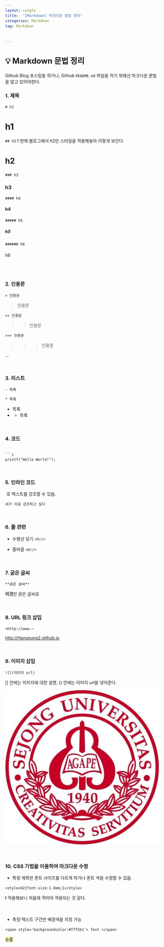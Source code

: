 ```yaml
---
layout: single
title:  "[Markdown] 마크다운 문법 정리"
categories: Markdown
tag: Markdown


---
```


<style>H2{font-size:1.8em;}</style>

## 💡 Markdown 문법 정리

Github Blog 포스팅을 하거나, Github `README.md` 파일을 적기 위해선 마크다운 문법을 알고 있어야한다.

### 1. 제목

`# h1` 

# h1

`## h2`
❗ 현재 블로그에서 h2만 스타일을 적용해놓아 이렇게 보인다.

## h2

`### h3`

### h3

`#### h4`

#### h4

`##### h5`

##### h5

`###### h6`

###### h6

<br/>

### 2. 인용문

`> 인용문`

> 인용문

`>> 인용문`

> > 인용문

`>>> 인용문`

> > > 인용문

... 

<br/>

### 3. 리스트

`- 목록`

`* 목록`

- 목록
- * 목록

<br/>

### 4. 코드


``` 이후에 내가 쓴 언어를 적고 다시 적어 마무리 해준다.

```c
printf("Hello World!");
```

<br/>

### 5. 인라인 코드

`로 텍스트를 강조할 수 있음.

`내가 이걸 강조하고 싶다` 

<br/>

### 6. 줄 관련

- 수평선 넣기 `<hr/>` 

- 줄바꿈 `<br/>`

<br/>

### 7. 굵은 글씨

`**굵은 글씨**`

**이것**만 굵은 글씨로

<br/>

### 8. URL 링크 삽입

`<http://www.~` 

<http://Hanseung2.github.io>

<br/>

### 9. 이미지 삽입

`![](이미지 url)` 

[] 안에는 이미지에 대한 설명, () 안에는 이미지 url을 넣어준다.

![](/assets/images/sejong.jpg)

<br/>

### 10. CSS 기법을 이용하여 마크다운 수정

- 특정 제목만 폰트 사이즈를 다르게 하거나 폰트 색을 수정할 수 있음.

`<style>H2{font-size:1.8em;}</style>` 

❗ 적용해보니 처음에 적어야 적용되는 것 같다.

<br/>

- 특정 텍스트 구간만 배경색을 지정 가능

`<span style='backgroundcolor:#fff5b1'> Text </span>` 

<span style='background-color: #fff5b1'>승률</span>